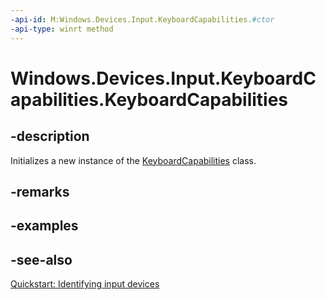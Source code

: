 ```yaml
---
-api-id: M:Windows.Devices.Input.KeyboardCapabilities.#ctor
-api-type: winrt method
---
```


<!-- Method syntax
public KeyboardCapabilities()
-->

# Windows.Devices.Input.KeyboardCapabilities.KeyboardCapabilities

## -description
Initializes a new instance of the [KeyboardCapabilities](keyboardcapabilities_keyboardcapabilities.md) class.

## -remarks

## -examples

## -see-also
[Quickstart: Identifying input devices](http://msdn.microsoft.com/library/7001b56d-081b-4683-84bb-24c361397c08)